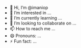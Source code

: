 - 👋 Hi, I’m @imaniop
- 👀 I’m interested in ...
- 🌱 I’m currently learning ...
- 💞️ I’m looking to collaborate on ...
- 📫 How to reach me ...
- 😄 Pronouns: ...
- ⚡ Fun fact: ...

<!---
imaniop/imaniop is a ✨ special ✨ repository because its `README.md` (this file) appears on your GitHub profile.
You can click the Preview link to take a look at your changes.
--->
